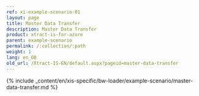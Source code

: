 ```yaml
---
ref: xi-example-scenario-01
layout: page
title: Master Data Transfer
description: Master Data Transfer
product: xtract-is-for-azure
parent: example-scenario
permalink: /:collection/:path
weight: 1
lang: en_GB
old_url: /Xtract-IS-EN/default.aspx?pageid=master-data-transfer
---
```

{% include _content/en/xis-specific/bw-loader/example-scenario/master-data-transfer.md %}
